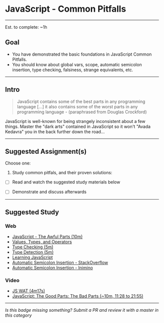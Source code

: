 # JavaScript - Common Pitfalls

-----

Est. to complete: ~1h

## Goal
- You have demonstrated the basic foundations in JavaScript Common Pitfalls.
- You should know about global vars, scope, automatic semicolon insertion, type checking, falsiness, strange equivalents, etc.


-----

## Intro

>JavaScript contains some of the best parts in any programming language [...] it also contains some of the worst parts in any programming language - (paraphrased from Douglas Crockford)

JavaScript is well-known for being strangely inconsistent about a few things. Master the "dark arts" contained in JavaScript so it won't "Avada Kedavra" you in the back further down the road...

-----


## Suggested Assignment(s)
Choose one:

1) Study common pitfals, and their proven solutions:
  - [ ] Read and watch the suggested study materials below
  - [ ] Demonstrate and discuss afterwards


-----


## Suggested Study

### Web
- [JavaScript - The Awful Parts (10m)](http://archive.oreilly.com/pub/a/javascript/excerpts/javascript-good-parts/awful-parts.html)
- [Values, Types, and Operators](http://eloquentjavascript.net/01_values.html)
- [Type Checking (5m)](http://toddmotto.com/understanding-javascript-types-and-reliable-type-checking/)
- [Type Detection (5m)](http://javascript.info/tutorial/type-detection)
- [Learning JavaScript](https://github.com/iangilman/learning-javascript)
- [Automatic Semicolon Insertion - StackOverflow](http://stackoverflow.com/questions/2846283/what-are-the-rules-for-javascripts-automatic-semicolon-insertion-asi)
- [Automatic Semicolon Insertion - Inimino](http://inimino.org/~inimino/blog/javascript_semicolons)

### Video
- [JS WAT (4m17s)](https://www.destroyallsoftware.com/talks/wat)
- [JavaScript: The Good Parts: The Bad Parts (~10m, 11:28 to 21:55)](https://youtu.be/hQVTIJBZook?t=11m28s)


-----

  *Is this badge missing something? Submit a PR and review it with a master in this category*

